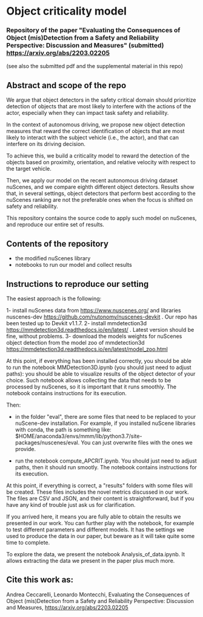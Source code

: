 # Object criticality model

### Repository of the paper "Evaluating the Consequences of Object (mis)Detection from a Safety and Reliability Perspective: Discussion and Measures" (submitted) https://arxiv.org/abs/2203.02205

(see also the submitted pdf and the supplemental material in this repo) 

## Abstract and scope of the repo

We argue that object detectors in the safety critical domain should prioritize detection of objects that are most likely to interfere with the actions of the actor, especially when they can impact task safety and reliability.

In the context of autonomous driving, we propose new object detection measures that reward the correct identification of objects that are most likely to interact with the subject vehicle (i.e., the actor), and that can interfere on its driving decision. 

To achieve this, we build a criticality model to reward the detection of the objects based on proximity, orientation, and relative velocity with respect to the target vehicle. 

Then, we apply our model on the recent autonomous driving dataset nuScenes, and we compare eighth different object detectors. Results show that, in several settings, object detectors that perform best according to the nuScenes ranking are not the preferable ones when the focus is shifted on safety and reliability.

This repository contains the source code to apply such model on nuScenes, and reproduce our entire set of results.

## Contents of the repository
- the modified nuScenes library
- notebooks to run our model and collect results

## Instructions to reproduce our setting
The easiest approach is the following:

1- install nuScenes data from https://www.nuscenes.org/ and libraries nuscenes-dev https://github.com/nutonomy/nuscenes-devkit . Our repo has been tested up to Devkit v1.1.7.
2- install mmdetection3d https://mmdetection3d.readthedocs.io/en/latest/ . Latest version should be fine, without problems.
3- download the models weights for nuScenes object detection from the model zoo of mmdetection3d https://mmdetection3d.readthedocs.io/en/latest/model_zoo.html

At this point, if everything has been installed correctly, you should be able to run the notebook MMDetection3D.ipynb (you should just need to adjust paths): you should be able to visualize results of the object detector of your choice. Such notebook allows collecting the data that needs to be processed by nuScenes, so it is important that it runs smoothly. The notebook contains instructions for its execution.

Then:
- in the folder "eval", there are some files that need to be replaced to your nuScene-dev installation. For example, if you installed nuScene libraries with conda, the path is something like: $HOME/anaconda3/envs/mmm/lib/python3.7/site-packages/nuscenes/eval. You can just overwrite files with the ones we provide.

- run the notebook compute_APCRIT.ipynb.  You should just need to adjust paths, then it should run smootly. The notebook contains instructions for its execution.

At this point, if everything is correct, a "results" folders with some files will be created. These files includes the novel metrics discussed in our work. The files are CSV and JSON, and their content is straightforward, but if you have any kind of trouble just ask us for clarification.

If you arrived here, it means you are fully able to obtain the results we presented in our work. You can further play with the notebook, for example to test different parameters and different models. It has the settings we used to produce the data in our paper, but beware as it will take quite some time to complete.

To explore the data, we present the notebook Analysis_of_data.ipynb. It allows extracting the data we present in the paper plus much more.


## Cite this work as:

Andrea Ceccarelli, Leonardo Montecchi, Evaluating the Consequences of Object (mis)Detection from a Safety and Reliability Perspective: Discussion and Measures, https://arxiv.org/abs/2203.02205

